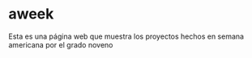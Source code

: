 # aweek
Esta es una página web que muestra los proyectos hechos en semana americana por el grado noveno
